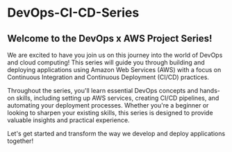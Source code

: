 # DevOps-CI-CD-Series

## Welcome to the DevOps x AWS Project Series!

We are excited to have you join us on this journey into the world of DevOps and cloud computing! This series will guide you through building and deploying applications using Amazon Web Services (AWS) with a focus on Continuous Integration and Continuous Deployment (CI/CD) practices.

Throughout the series, you'll learn essential DevOps concepts and hands-on skills, including setting up AWS services, creating CI/CD pipelines, and automating your deployment processes. Whether you're a beginner or looking to sharpen your existing skills, this series is designed to provide valuable insights and practical experience.

Let's get started and transform the way we develop and deploy applications together!
